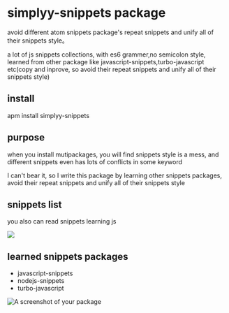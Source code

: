 # simplyy-snippets package
avoid different atom snippets package's repeat snippets and unify all of their snippets style。

a lot of js snippets collections, with es6 grammer,no semicolon style, learned from other package like javascript-snippets,turbo-javascript etc(copy and inprove, so avoid their repeat snippets and unify all of their snippets style)

## install
apm install simplyy-snippets

## purpose
when you install mutipackages, you will find snippets style is a mess, and different snippets even has lots of conflicts in some keyword

I can't bear it, so I write this package by learning other snippets packages, avoid their repeat snippets and unify all of their snippets style

## snippets list
you also can read snippets learning js

![](http://7xkpdt.com1.z0.glb.clouddn.com/9f771f6c35cf419f2ddea1e0580a84d1.png)

## learned snippets packages
- javascript-snippets
- nodejs-snippets
- turbo-javascript

![A screenshot of your package](https://f.cloud.github.com/assets/69169/2290250/c35d867a-a017-11e3-86be-cd7c5bf3ff9b.gif)
